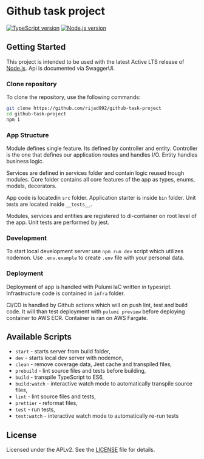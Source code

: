 # Github task project

[![TypeScript version][ts-badge]][typescript-4-7]
[![Node.js version][nodejs-badge]][nodejs]

## Getting Started

This project is intended to be used with the latest Active LTS release of [Node.js][nodejs].
Api is documented via SwaggerUi.

### Clone repository

To clone the repository, use the following commands:

```sh
git clone https://github.com/rijad992/github-task-project
cd github-task-project
npm i
```

### App Structure

Module defines single feature.
Its defined by controller and entity.
Controller is the one that defines our application routes and handles I/O.
Entity handles business logic.

Services are defined in services folder and contain logic reused trough modules.
Core folder contains all core features of the app as types, enums, models, decorators.

App code is locatedin `src` folder. Application starter is inside `bin` folder.
Unit tests are located inside `__tests__`.

Modules, services and entities are registered to di-container on root level of the app.
Unit tests are performed by jest.

### Development

To start local development server use `npm run dev` script which utilizes nodemon.
Use `.env.example` to create `.env` file with your personal data.

### Deployment

Deployment of app is handled with Pulumi IaC written in typesript.
Infrastructure code is contained in `infra` folder.

CI/CD is handled by Github actions which will on push lint, test and build code.
It will than test deployment with `pulumi preview` before deploying container to AWS ECR.
Container is ran on AWS Fargate.

## Available Scripts

- `start` - starts server from build folder,
- `dev` - starts local dev server with nodemon,
- `clean` - remove coverage data, Jest cache and transpiled files,
- `prebuild` - lint source files and tests before building,
- `build` - transpile TypeScript to ES6,
- `build:watch` - interactive watch mode to automatically transpile source files,
- `lint` - lint source files and tests,
- `prettier` - reformat files,
- `test` - run tests,
- `test:watch` - interactive watch mode to automatically re-run tests

## License

Licensed under the APLv2. See the [LICENSE](https://github.com/jsynowiec/node-typescript-boilerplate/blob/main/LICENSE) file for details.

[ts-badge]: https://img.shields.io/badge/TypeScript-4.7-blue.svg
[nodejs-badge]: https://img.shields.io/badge/Node.js->=%2016.13-blue.svg
[nodejs]: https://nodejs.org/dist/latest-v14.x/docs/api/
[gha-badge]: https://github.com/jsynowiec/node-typescript-boilerplate/actions/workflows/nodejs.yml/badge.svg
[gha-ci]: https://github.com/jsynowiec/node-typescript-boilerplate/actions/workflows/nodejs.yml
[typescript]: https://www.typescriptlang.org/
[typescript-4-7]: https://devblogs.microsoft.com/typescript/announcing-typescript-4-7/
[license-badge]: https://img.shields.io/badge/license-APLv2-blue.svg
[license]: https://github.com/jsynowiec/node-typescript-boilerplate/blob/main/LICENSE
[jest]: https://facebook.github.io/jest/
[eslint]: https://github.com/eslint/eslint
[wiki-js-tests]: https://github.com/jsynowiec/node-typescript-boilerplate/wiki/Unit-tests-in-plain-JavaScript
[prettier]: https://prettier.io
[volta]: https://volta.sh
[volta-getting-started]: https://docs.volta.sh/guide/getting-started
[volta-tomdale]: https://twitter.com/tomdale/status/1162017336699838467?s=20
[gh-actions]: https://github.com/features/actions
[repo-template-action]: https://github.com/jsynowiec/node-typescript-boilerplate/generate
[esm]: https://developer.mozilla.org/en-US/docs/Web/JavaScript/Guide/Modules
[sindresorhus-esm]: https://gist.github.com/sindresorhus/a39789f98801d908bbc7ff3ecc99d99c
[nodejs-esm]: https://nodejs.org/docs/latest-v16.x/api/esm.html
[ts47-esm]: https://devblogs.microsoft.com/typescript/announcing-typescript-4-7/#esm-nodejs
[editorconfig]: https://editorconfig.org
